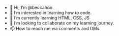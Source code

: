 - 👋 Hi, I’m @beccahoo
- 👀 I’m interested in learning how to code.
- 🌱 I’m currently learning HTML, CSS, JS
- 💞️ I’m looking to collaborate on my learning journey.
- 📫 How to reach me via comments and DMs

<!---
beccahoo/beccahoo is a ✨ special ✨ repository because its `README.md` (this file) appears on your GitHub profile.
You can click the Preview link to take a look at your changes.
--->
